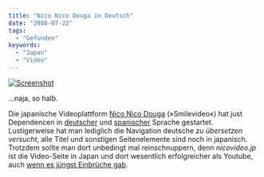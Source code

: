 ```yaml
---
title: "Nico Nico Douga in Deutsch"
date: "2008-07-22"
tags:
  - "Gefunden"
keywords:
  - "Japan"
  - "Video"
---
```


[![Screenshot](/img/codecandies/ZZ66C0A413.jpg)](http://de.nicovideo.jp/)

…naja, so halb.

Die japanische Videoplattform [Nico Nico Douga](http://www.nicovideo.jp/) (»Smilevideo«) hat just Dependencen in [deutscher](http://de.nicovideo.jp/) und [spanischer](http://es.nicovideo.jp/) Sprache gestartet. Lustigerweise hat man lediglich die Navigation deutsche _zu übersetzen versucht_, alle Titel und sonstigen Seitenelemente sind noch in japanisch. Trotzdem sollte man dort unbedingt mal reinschnuppern, denn _nicovideo.jp_ ist die Video-Seite in Japan und dort wesentlich erfolgreicher als Youtube, auch [wenn es jüngst Einbrüche gab](http://www.sankakucomplex.com/2008/07/19/nico%E2%80%99s-popularity-collapses/).
